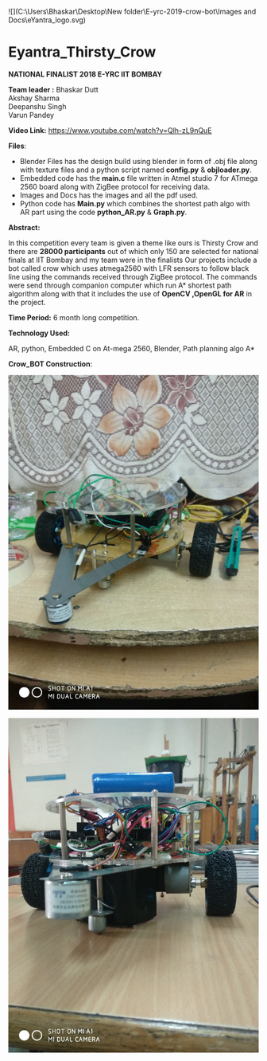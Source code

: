 ![](C:\Users\Bhaskar\Desktop\New folder\E-yrc-2019-crow-bot\Images and Docs\eYantra_logo.svg)

# Eyantra_Thirsty_Crow

**NATIONAL FINALIST 2018 E-YRC IIT BOMBAY**                      		                                                                                                                         

**Team leader :** Bhaskar Dutt                              
Akshay Sharma  
Deepanshu Singh  
Varun Pandey  

**Video Link:**  https://www.youtube.com/watch?v=Qlh-zL9nQuE 

**Files**:

* Blender Files has the design build using blender in form of .obj file along with texture files and a python script named **config.py** & **objloader.py**.
* Embedded code has the **main.c** file written in Atmel studio 7 for ATmega 2560 board along with ZigBee protocol for receiving data.
* Images and Docs has the images and all the pdf used.
* Python code has **Main.py** which combines the shortest path algo with AR part using the code **python_AR.py** & **Graph.py**.

**Abstract:**

In this competition every team is given a theme like ours is Thirsty Crow and there are **28000 participants** out of which only 150 are selected for national finals at IIT Bombay and my team were in the finalists Our projects include a bot called crow which uses atmega2560 with LFR sensors to follow black line using the commands received through ZigBee protocol. The commands were send through companion computer which run A* shortest path algorithm along with that it includes the use of **OpenCV ,OpenGL for AR** in the project.

**Time Period:** 6 month long competition.

**Technology Used:**

AR, python, Embedded C on At-mega 2560, Blender, Path planning algo A*

**Crow_BOT Construction**:

![](https://github.com/bhaskarsdose/E-yrc-2019-crow-bot/blob/master/Images%20and%20Docs/1.jpeg)

![](https://github.com/bhaskarsdose/E-yrc-2019-crow-bot/blob/master/Images%20and%20Docs/2.jpeg)